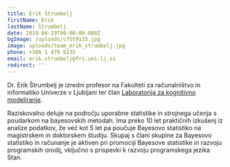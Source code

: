 ```yaml
---
title: Erik Štrumbelj
firstName: Erik
lastName: Štrumbelj
date: 2019-04-19T00:00:00.000Z
bgImage: /uploads/c75t9135.jpg
image: uploads/team_erik_strumbelj.jpg
phone: +386 1 479 8235
email: erik.strumbelj@fri.uni-lj.si
redirect: ''
---
```

Dr. Erik Štrumbelj je izredni profesor na Fakulteti za računalništvo in informatiko Univerze v Ljubljani ter član [Laboratorija za kognitivno modeliranje](https://www.fri.uni-lj.si/sl/laboratorij/lkm). 

Raziskovalno deluje na področju uporabne statistike in strojnega učenja s poudarkom na bayesovskih metodah. Ima preko 10 let praktičnih izkušenj iz analize podatkov, že več kot 5 let pa poučuje Bayesovo statistiko na magistrskem in doktorskem študiju. Skupaj s člani skupine za Bayesovo statistiko in računanje je aktiven pri promociji Bayesove statistike in razvoju programskih orodij, vključno s prispevki k razvoju programskega jezika Stan.
